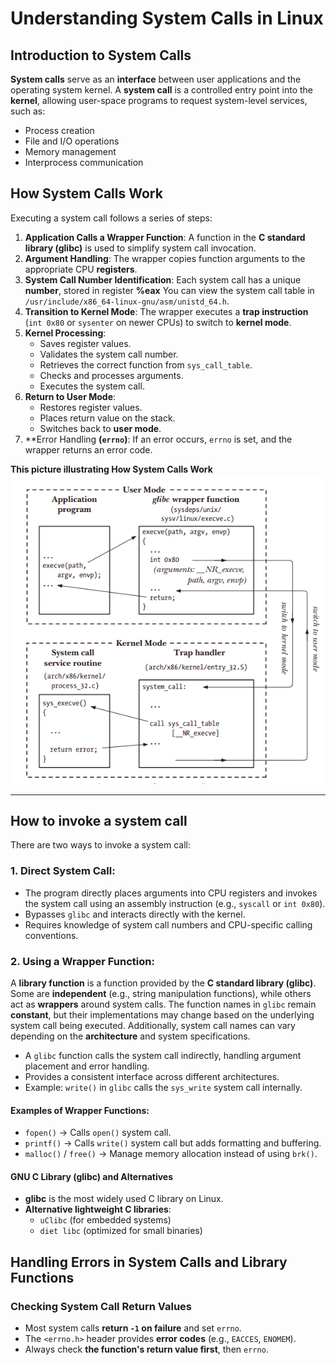 # Understanding System Calls in Linux

## **Introduction to System Calls**

**System calls** serve as an **interface** between user applications and the operating system kernel.
A **system call** is a controlled entry point into the **kernel**, allowing user-space programs to request system-level services, such as:

- Process creation
- File and I/O operations
- Memory management
- Interprocess communication


## **How System Calls Work**

Executing a system call follows a series of steps:

1. **Application Calls a Wrapper Function**: A function in the **C standard library (glibc)** is used to simplify system call invocation.
2. **Argument Handling**: The wrapper copies function arguments to the appropriate CPU **registers**.
3. **System Call Number Identification**: Each system call has a unique **number**, stored in register **%eax**  You can view the system call table in `/usr/include/x86_64-linux-gnu/asm/unistd_64.h`.
4. **Transition to Kernel Mode**: The wrapper executes a **trap instruction** (`int 0x80` or `sysenter` on newer CPUs) to switch to **kernel mode**.
5. **Kernel Processing**:
   - Saves register values.
   - Validates the system call number.
   - Retrieves the correct function from `sys_call_table`.
   - Checks and processes arguments.
   - Executes the system call.
6. **Return to User Mode**:
   - Restores register values.
   - Places return value on the stack.
   - Switches back to **user mode**.
7. **Error Handling **(`errno`)**: If an error occurs, `errno` is set, and the wrapper returns an error code.


**This picture illustrating How System Calls Work**
![Stepsin the execution of a system call](../Images/Steps%20in%20the%20execution%20of%20a%20system%20call.png)


--- 

## **How to invoke a system call**
There are two ways to invoke a system call:
### 1. **Direct System Call:**
   - The program directly places arguments into CPU registers and invokes the system call using an assembly instruction (e.g., `syscall` or `int 0x80`).
   - Bypasses `glibc` and interacts directly with the kernel.
   - Requires knowledge of system call numbers and CPU-specific calling conventions.
### 2. **Using a Wrapper Function:**
A **library function** is a function provided by the **C standard library (glibc)**. Some are **independent** (e.g., string manipulation functions), while others act as **wrappers** around system calls. The function names in `glibc` remain **constant**, but their implementations may change based on the underlying system call being executed. Additionally, system call names can vary depending on the **architecture** and system specifications.
   - A `glibc` function calls the system call indirectly, handling argument placement and error handling.
   - Provides a consistent interface across different architectures.
   - Example: `write()` in `glibc` calls the `sys_write` system call internally.

#### **Examples of Wrapper Functions:**
  - `fopen()` → Calls `open()` system call.
  - `printf()` → Calls `write()` system call but adds formatting and buffering.
  - `malloc()` / `free()` → Manage memory allocation instead of using `brk()`. 


#### **GNU C Library (glibc) and Alternatives**
- **glibc** is the most widely used C library on Linux.
- **Alternative lightweight C libraries**:
  - `uClibc` (for embedded systems)
  - `diet libc` (optimized for small binaries)

## **Handling Errors in System Calls and Library Functions**

### **Checking System Call Return Values**
- Most system calls **return ****`-1`**** on failure** and set `errno`.
- The `<errno.h>` header provides **error codes** (e.g., `EACCES`, `ENOMEM`).
- Always check **the function's return value first**, then `errno`.
